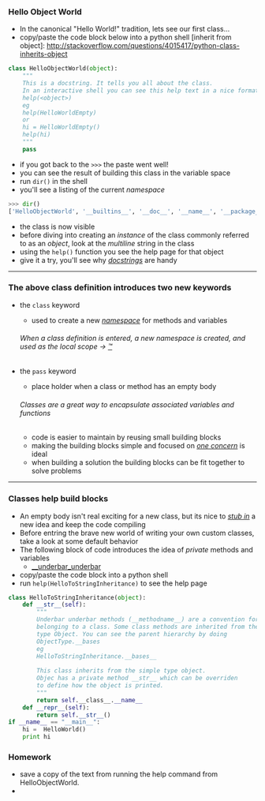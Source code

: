 ### Hello Object World
* In the canonical "Hello World!" tradition, lets see our first class...
* copy/paste the code block below into a python shell
[inherit from object]: http://stackoverflow.com/questions/4015417/python-class-inherits-object

```python
class HelloObjectWorld(object):
    """
    This is a docstring. It tells you all about the class.
    In an interactive shell you can see this help text in a nice format by doing
    help(<object>)
    eg
    help(HelloWorldEmpty)
    or
    hi = HelloWorldEmpty()
    help(hi)
    """
    pass
```

* if you got back to the `>>>` the paste went well!
* you can see the result of building this class in the variable space
* run `dir()` in the shell
* you'll see a listing of the current *namespace*

```python
>>> dir()
['HelloObjectWorld', '__builtins__', '__doc__', '__name__', '__package__']
```

* the class is now visible
* before diving into creating an *instance* of the class commonly referred to as an *object*, look at the *multiline* string in the class
* using the `help()` function you see the help page for that object
* give it a try, you'll see why [*docstrings*](https://www.python.org/dev/peps/pep-0257/#what-is-a-docstring) are handy

---

### The above class definition introduces two new keywords
* the `class` keyword
    * used to create a new [*namespace*](https://docs.python.org/2/tutorial/classes.html#python-scopes-and-namespaces) for methods and variables

    ###### When a class definition is entered, a new namespace is created, and used as the local scope -> [:tm:](https://docs.python.org/2/tutorial/classes.html#class-definition-syntax)
* the `pass` keyword
    * place holder when a class or method has an empty body

    ###### Classes are a great way to *encapsulate* associated variables and functions
    * code is easier to maintain by reusing small building blocks
    * making the building blocks simple and focused on [*one concern*](https://blog.8thlight.com/uncle-bob/2014/05/08/SingleReponsibilityPrinciple.html) is ideal
    * when building a solution the building blocks can be fit together to solve problems

---

### Classes help build blocks
* An empty body isn't real exciting for a new class, but its nice to [*stub in*](https://en.wikipedia.org/wiki/Method_stub) a new idea and keep the code compiling
* Before entring the brave new world of writing your own custom classes, take a look at some default behavior
* The following block of code introduces the idea of *private* methods and variables
    * [ __underbar_underbar ](https://docs.python.org/2/tutorial/classes.html#private-variables-and-class-local-references)
* copy/paste the code block into a python shell
* run `help(HelloToStringInheritance)` to see the help page

```python
class HelloToStringInheritance(object):
    def __str__(self):
        """
        Underbar underbar methods (__methodname__) are a convention for methods
        belonging to a class. Some class methods are inherited from the parent
        type Object. You can see the parent hierarchy by doing
        ObjectType.__bases
        eg
        HelloToStringInheritance.__bases__
        
        This class inherits from the simple type object. 
        Objec has a private method __str__ which can be overriden
        to define how the object is printed.
        """
        return self.__class__.__name__
    def __repr__(self):
        return self.__str__()
if __name__ == "__main__":
    hi =  HelloWorld()
    print hi
```


### Homework
* save a copy of the text from running the help command from HelloObjectWorld.
* 
